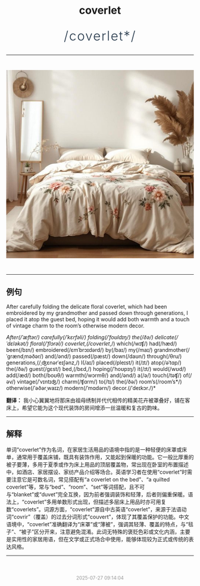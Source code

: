 <div align="center">

# coverlet

<div style="margin: 30px 0;">
<h1 style="font-size: 2.5em; font-weight: 300; letter-spacing: 2px; margin: 0; color: #2c3e50;">
/coverlet*/
</h1>
</div>

</div>

---

<div align="center" style="margin: 40px 0;">

![coverlet](images/coverlet.png)

</div>

---

## 例句

After carefully folding the delicate floral coverlet, which had been embroidered by my grandmother and passed down through generations, I placed it atop the guest bed, hoping it would add both warmth and a touch of vintage charm to the room’s otherwise modern decor.

*After(/ˈæftər/) carefully(/ˈkɛrfəli/) folding(/ˈfoʊldɪŋ/) the(/ðə/) delicate(/ˈdɛləkət/) floral(/ˈflɔrəl/) coverlet,(/coverlet*,/) which(/wɪʧ/) had(/hæd/) been(/bɪn/) embroidered(/ɛmˈbrɔɪdərd/) by(/baɪ/) my(/maɪ/) grandmother(/ˈgrændˌməðər/) and(/ənd/) passed(/pæst/) down(/daʊn/) through(/θru/) generations,(/ˌʤɛnərˈeɪʃənz,/) I(/aɪ/) placed(/pleɪst/) it(/ɪt/) atop(/əˈtɑp/) the(/ðə/) guest(/gɛst/) bed,(/bɛd,/) hoping(/ˈhoʊpɪŋ/) it(/ɪt/) would(/wʊd/) add(/æd/) both(/boʊθ/) warmth(/wɔrmθ/) and(/ənd/) a(/ə/) touch(/təʧ/) of(/əv/) vintage(/ˈvɪntɪʤ/) charm(/ʧɑrm/) to(/tɪ/) the(/ðə/) room’s(/room’s*/) otherwise(/ˈəðərˌwaɪz/) modern(/ˈmɑdərn/) decor.(/ˈdeɪkɔr./)*

**翻译：** 我小心翼翼地将那床由祖母绣制并代代相传的精美花卉被罩叠好，铺在客床上，希望它能为这个现代装饰的房间增添一丝温暖和复古的韵味。

---

## 解释

单词“coverlet”作为名词，在家居生活用品的语境中指的是一种轻便的床罩或床单，通常用于覆盖床铺，既具有装饰作用，又能起到保暖的功能。它一般比厚重的被子要薄，多用于夏季或作为床上用品的顶层覆盖物，常出现在卧室的布置描述中，如酒店、家居摆设、家纺产品介绍等场合。英语学习者在使用“coverlet”时需要注意它是可数名词，常见搭配有“a coverlet on the bed”、“a quilted coverlet”等，常与“bed”、“room”、“set”等词搭配，且不可与“blanket”或“duvet”完全互换，因为前者强调装饰和轻薄，后者则偏重保暖。语法上，“coverlet”多用单数形式出现，但描述多层床上用品时亦可用复数“coverlets”。词源方面，“coverlet”源自中古英语“coverlet”，来源于法语动词“covrir”（覆盖）的过去分词形式“couvert”，体现了其覆盖保护的功能。中文语境中，“coverlet”准确翻译为“床罩”或“薄被”，强调其轻薄、覆盖的特点，与“毯子”、“被子”区分开来，注意避免混淆。此词无特殊的褒贬色彩或文化内涵，主要是实用性的家居用语，但在文学或正式场合中使用，能够体现较为正式或传统的表达风格。


---

<div align="center" style="margin-top: 50px;">
<small style="color: #999; font-size: 0.9em;">2025-07-27 09:14:04</small>
</div>
